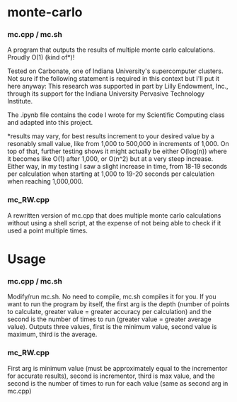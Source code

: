 # monte-carlo
### mc.cpp / mc.sh
A program that outputs the results of multiple monte carlo calculations. Proudly O(1) (kind of*)!

Tested on Carbonate, one of Indiana University's supercomputer clusters. Not sure if the following statement is required in this context but I'll put it here anyway:
This research was supported in part by Lilly Endowment, Inc., through its support for the Indiana University Pervasive Technology Institute.

The .ipynb file contains the code I wrote for my Scientific Computing class and adapted into this project.

*results may vary, for best results increment to your desired value by a resonably small value, like from 1,000 to 500,000 in increments of 1,000. On top of that, further testing shows it might actually be either O(log(n)) where it becomes like O(1) after 1,000, or O(n^2) but at a very steep increase. Either way, in my testing I saw a slight increase in time, from 18-19 seconds per calculation when starting at 1,000 to 19-20 seconds per calculation when reaching 1,000,000.

### mc_RW.cpp
A rewritten version of mc.cpp that does multiple monte carlo calculations without using a shell script, at the expense of not being able to check if it used a point multiple times.


# Usage
### mc.cpp / mc.sh
Modify/run mc.sh. No need to compile, mc.sh compiles it for you.
If you want to run the program by itself, the first arg is the depth (number of points to calculate, greater value = greater accuracy per calculation) and the second is the number of times to run (greater value = greater average value). Outputs three values, first is the minimum value, second value is maximum, third is the average.

### mc_RW.cpp
First arg is minimum value (must be approximately equal to the incrementor for accurate results), second is incrementor, third is max value, and the second is the number of times to run for each value (same as second arg in mc.cpp)
